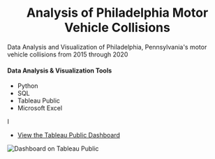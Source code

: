 <h1 align="center">Analysis of Philadelphia Motor Vehicle Collisions</h1>
Data Analysis and Visualization of Philadelphia, Pennsylvania's motor vehicle collisions from 2015 through 2020

#### Data Analysis & Visualization Tools
+ Python
+ SQL
+ Tableau Public
+ Microsoft Excel

I 

+ [View the Tableau Public Dashboard](https://public.tableau.com/profile/matthew.snell1329#!/vizhome/PhiladelphiaPedestrianFatalities/PhiladelphiasFatalPedestrianCrashes2017-2019)

![Dashboard on Tableau Public](https://github.com/MatthewLSnell/2017---2019-Philadelphia-Pedestrian-Fatalities-Analysis/blob/main/Philadelphia%20Pedestrian%20Traffic%20Fatality%20Dashboard%20Cover.PNG)


